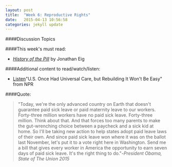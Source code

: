 ```yaml
---
layout: post
title:  "Week 6: Reproductive Rights"
date:   2015-04-13 10:56:58
categories: jekyll update
---
```


####Discussion Topics####This week's must read:
* [*History of the Pill*](http://www.amazon.com/Birth-Pill-Crusaders-Reinvented-Revolution/dp/0393073726/ref=sr_1_1?ie=UTF8&qid=1421530782&sr=8-1&keywords=history+of+the+pill) by Jonathan Eig
####Additional content to read/watch/listen:
* [Listen](http://www.npr.org/2015/01/24/379530251/u-s-once-had-universal-child-care-but-rebuilding-it-wouldnt-be-easy)"U.S. Once Had Universal Care, but Rebuilding It Won't Be Easy" from NPR
####Quote:
>"Today, we're the only advanced country on Earth that doesn't guarantee paid sick leave or paid maternity leave to our workers. Forty-three million workers have no paid sick leave. Forty-three million. Think about that. And that forces too many parents to make the gut-wrenching choice between a paycheck and a sick kid at home. So I'll be taking new action to help states adopt paid leave laws of their own. And since paid sick leave won where it was on the ballot last November, let's put it to a vote right here in Washington. Send me a bill that gives every worker in America the opportunity to earn seven days of paid sick leave. It's the right thing to do."-*President Obama, State of The Union 2015*
